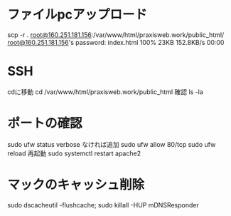 # ファイルpcアップロード
scp -r . root@160.251.181.156:/var/www/html/praxisweb.work/public_html/
root@160.251.181.156's password: 
index.html                                    100%   23KB 152.8KB/s   00:00    

# SSH 
cdに移動
cd /var/www/html/praxisweb.work/public_html
確認
ls -la

# ポートの確認
sudo ufw status verbose
なければ追加
sudo ufw allow 80/tcp
sudo ufw reload
再起動
sudo systemctl restart apache2

# マックのキャッシュ削除
sudo dscacheutil -flushcache; sudo killall -HUP mDNSResponder
